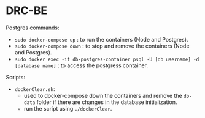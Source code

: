 # DRC-BE

Postgres commands: <br>

- `sudo docker-compose up` : to run the containers (Node and Postgres).
- `sudo docker-compose down` : to stop and remove the containers (Node and Postgres).
- `sudo docker exec -it db-postgres-container psql -U [db username] -d [database name]` : to access the postgress container.

Scripts: <br>
- `dockerClear.sh`:
  - used to docker-compose down the containers and remove the `db-data` folder if there are changes in the database initialization. 
  - run the script using `./dockerClear`.
